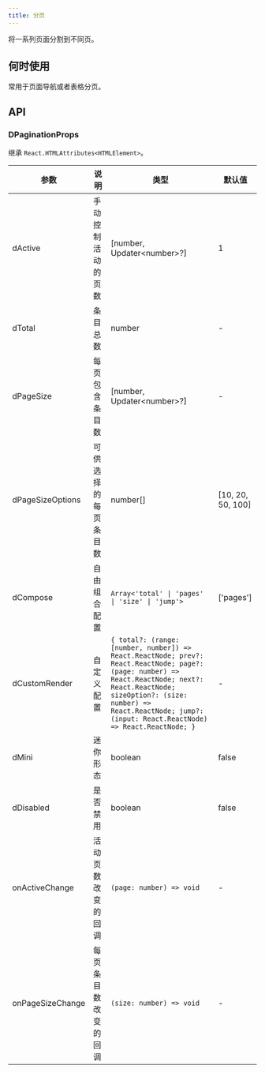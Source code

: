 ```yaml
---
title: 分页
---
```


将一系列页面分割到不同页。

## 何时使用

常用于页面导航或者表格分页。

## API

### DPaginationProps

继承 `React.HTMLAttributes<HTMLElement>`。

<!-- prettier-ignore-start -->
| 参数 | 说明 | 类型 | 默认值 | 
| --- | --- | --- | --- | 
| dActive | 手动控制活动的页数 | [number, Updater\<number\>?] | 1 |
| dTotal | 条目总数 | number | - |
| dPageSize | 每页包含条目数 | [number, Updater\<number\>?] | - |
| dPageSizeOptions | 可供选择的每页条目数 | number[] | [10, 20, 50, 100] |
| dCompose | 自由组合配置 | `Array<'total' \| 'pages' \| 'size' \| 'jump'>` | ['pages'] |
| dCustomRender | 自定义配置 | `{ total?: (range: [number, number]) => React.ReactNode; prev?: React.ReactNode; page?: (page: number) => React.ReactNode; next?: React.ReactNode; sizeOption?: (size: number) => React.ReactNode; jump?: (input: React.ReactNode) => React.ReactNode; }` | - |
| dMini | 迷你形态 | boolean | false |
| dDisabled | 是否禁用 | boolean | false |
| onActiveChange | 活动页数改变的回调 | `(page: number) => void` | - |
| onPageSizeChange | 每页条目数改变的回调 | `(size: number) => void` | - |
<!-- prettier-ignore-end -->
